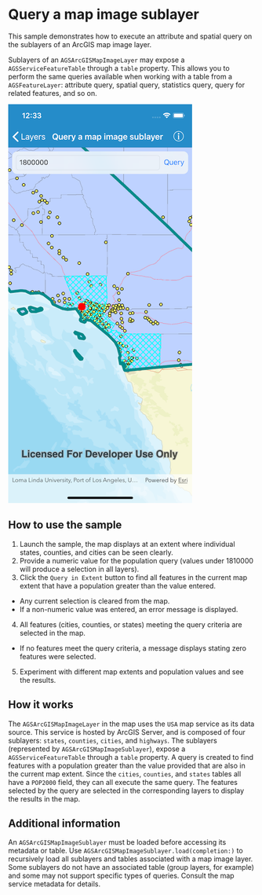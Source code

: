 # Query a map image sublayer

This sample demonstrates how to execute an attribute and spatial query
on the sublayers of an ArcGIS map image layer.

Sublayers of an `AGSArcGISMapImageLayer` may expose a
`AGSServiceFeatureTable` through a `table` property. This allows you to
perform the same queries available when working with a table from a
`AGSFeatureLayer`: attribute query, spatial query, statistics query,
query for related features, and so on.

![Image](image1.png)

## How to use the sample

1.  Launch the sample, the map displays at an extent where individual
    states, counties, and cities can be seen clearly.
2.  Provide a numeric value for the population query (values under
    1810000 will produce a selection in all layers).
3.  Click the `Query in Extent` button to find all features in the
    current map extent that have a population greater than the value
    entered.

<!-- end list -->

  - Any current selection is cleared from the map.
  - If a non-numeric value was entered, an error message is displayed.

<!-- end list -->

4.  All features (cities, counties, or states) meeting the query
    criteria are selected in the map.

<!-- end list -->

  - If no features meet the query criteria, a message displays stating
    zero features were selected.

<!-- end list -->

5.  Experiment with different map extents and population values and see
    the results.

## How it works

The `AGSArcGISMapImageLayer` in the map uses the `USA` map service as
its data source. This service is hosted by ArcGIS Server, and is
composed of four sublayers: `states`, `counties`, `cities`, and
`highways`. The sublayers (represented by `AGSArcGISMapImageSublayer`),
expose a `AGSServiceFeatureTable` through a `table` property. A query is
created to find features with a population greater than the value
provided that are also in the current map extent. Since the `cities`,
`counties`, and `states` tables all have a `POP2000` field, they can all
execute the same query. The features selected by the query are selected
in the corresponding layers to display the results in the map.

## Additional information

An `AGSArcGISMapImageSublayer` must be loaded before accessing its
metadata or table. Use `AGSArcGISMapImageSublayer.load(completion:)` to
recursively load all sublayers and tables associated with a map image
layer. Some sublayers do not have an associated table (group layers, for
example) and some may not support specific types of queries. Consult the
map service metadata for details.
